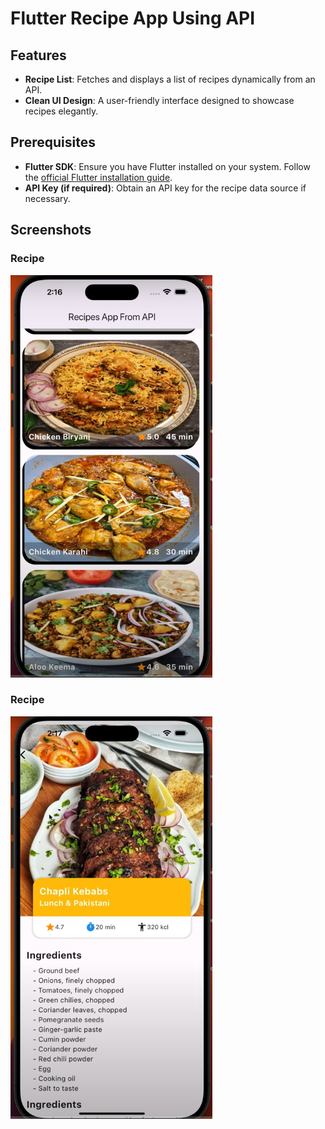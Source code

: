 # Flutter Recipe App Using API


## Features

- **Recipe List**: Fetches and displays a list of recipes dynamically from an API.
- **Clean UI Design**: A user-friendly interface designed to showcase recipes elegantly.


## Prerequisites

- **Flutter SDK**: Ensure you have Flutter installed on your system. Follow the [official Flutter installation guide](https://docs.flutter.dev/get-started/install).
- **API Key (if required)**: Obtain an API key for the recipe data source if necessary.

## Screenshots

### Recipe 
![Recipe List](Screenshot/1.png)

### Recipe 
![Recipe ](Screenshot/2.png)

